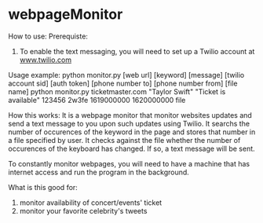 # webpageMonitor

How to use:
Prerequiste:
1. To enable the text messaging, you will need to set up a Twilio account at www.twilio.com

Usage example:
  python monitor.py [web url] [keyword] [message] [twilio account sid] [auth token] [phone number to] [phone number from] [file name] 
  python monitor.py ticketmaster.com "Taylor Swift" "Ticket is available" 123456 2w3fe 1619000000 1620000000 file

How this works:
It is a webpage monitor that monitor websites updates and send a text message to you upon such updates using Twilio. It searchs the number of occurences of the keyword in the page and stores that number in a file specified by user. It checks against the file whether the number of occurences of the keyboard has changed. If so, a text message will be sent. 

To constantly monitor webpages, you will need to have a machine that has internet access and run the program in the background. 

What is this good for:
  1. monitor availability of concert/events' ticket
  2. monitor your favorite celebrity's tweets

